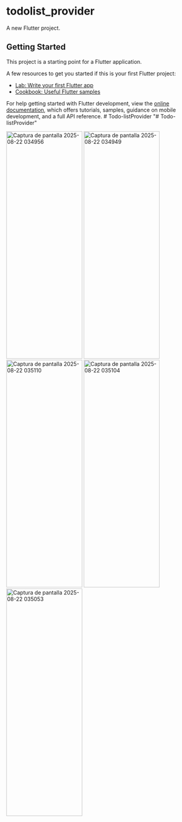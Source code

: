 # todolist_provider

A new Flutter project.

## Getting Started

This project is a starting point for a Flutter application.

A few resources to get you started if this is your first Flutter project:

- [Lab: Write your first Flutter app](https://docs.flutter.dev/get-started/codelab)
- [Cookbook: Useful Flutter samples](https://docs.flutter.dev/cookbook)

For help getting started with Flutter development, view the
[online documentation](https://docs.flutter.dev/), which offers tutorials,
samples, guidance on mobile development, and a full API reference.
#   T o d o - l i s t P r o v i d e r 
 
 "# Todo-listProvider" 

<img width="200" height="600" alt="Captura de pantalla 2025-08-22 034956" src="https://github.com/user-attachments/assets/eeec0d42-20da-442d-84c5-630b6b515215" />

<img width="200" height="600" alt="Captura de pantalla 2025-08-22 034949" src="https://github.com/user-attachments/assets/504db7b7-9c65-461e-a126-920e883ff964" />

<img width="200" height="600" alt="Captura de pantalla 2025-08-22 035110" src="https://github.com/user-attachments/assets/2d9fa12f-e514-458a-b9fb-0e1d56b3bafa" />

<img width="200" height="600" alt="Captura de pantalla 2025-08-22 035104" src="https://github.com/user-attachments/assets/d8969157-e1e5-459f-98a7-f013f84ad35a" />

<img width="200" height="600" alt="Captura de pantalla 2025-08-22 035053" src="https://github.com/user-attachments/assets/524ecb62-0aa3-48ad-a577-d816f852feee" />
